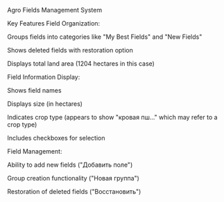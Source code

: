 Agro Fields Management System

Key Features
Field Organization:

Groups fields into categories like "My Best Fields" and "New Fields"

Shows deleted fields with restoration option

Displays total land area (1204 hectares in this case)

Field Information Display:

Shows field names

Displays size (in hectares)

Indicates crop type (appears to show "кровая пш..." which may refer to a crop type)

Includes checkboxes for selection

Field Management:

Ability to add new fields ("Добавить поле")

Group creation functionality ("Новая группа")

Restoration of deleted fields ("Восстановить")
